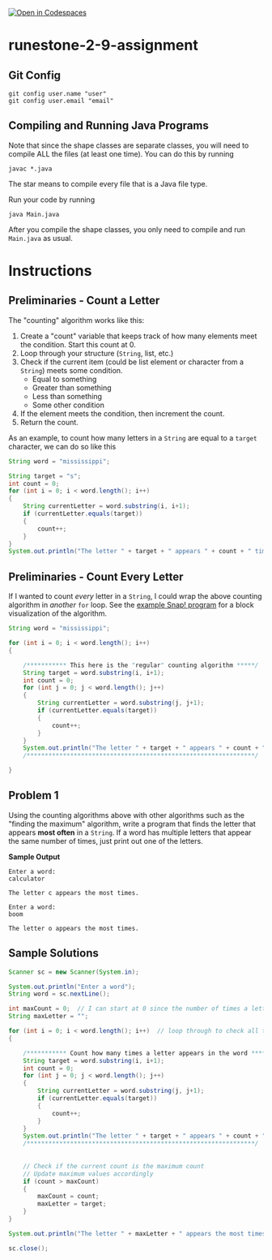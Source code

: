 [![Open in Codespaces](https://classroom.github.com/assets/launch-codespace-2972f46106e565e64193e422d61a12cf1da4916b45550586e14ef0a7c637dd04.svg)](https://classroom.github.com/open-in-codespaces?assignment_repo_id=21257022)
# runestone-2-9-assignment

## Git Config
```
git config user.name "user"
git config user.email "email"
```

## Compiling and Running Java Programs
Note that since the shape classes are separate classes, you will need to compile ALL the files (at least one time).  You can do this by running
```
javac *.java
```
The star means to compile every file that is a Java file type.

Run your code by running
```
java Main.java
```

After you compile the shape classes, you only need to compile and run `Main.java` as usual.

# Instructions

## Preliminaries - Count a Letter
The "counting" algorithm works like this:
1. Create a "count" variable that keeps track of how many elements meet the condition.  Start this count at 0.
2. Loop through your structure (`String`, list, etc.)
3. Check if the current item (could be list element or character from a `String`) meets some condition.
    - Equal to something
    - Greater than something
    - Less than something
    - Some other condition
4. If the element meets the condition, then increment the count.
5. Return the count.

As an example, to count how many letters in a `String` are equal to a `target` character, we can do so like this
```java
String word = "mississippi";

String target = "s";
int count = 0;
for (int i = 0; i < word.length(); i++)
{
    String currentLetter = word.substring(i, i+1);
    if (currentLetter.equals(target))
    {
        count++;
    }
}
System.out.println("The letter " + target + " appears " + count + " times.");
```

## Preliminaries - Count Every Letter
If I wanted to count _every_ letter in a `String`, I could wrap the above counting algorithm in _another_ `for` loop.  See the [example Snap! program](https://snap.berkeley.edu/snap/snap.html#present:Username=ktvu&ProjectName=CSA%20Runestone%202.9%20Letter%20Mode%20Example) for a block visualization of the algorithm.

```java
String word = "mississippi";

for (int i = 0; i < word.length(); i++)
{

    /*********** This here is the "regular" counting algorithm *****/
    String target = word.substring(i, i+1);
    int count = 0;
    for (int j = 0; j < word.length(); j++)
    {
        String currentLetter = word.substring(j, j+1);
        if (currentLetter.equals(target))
        {
            count++;
        }
    }
    System.out.println("The letter " + target + " appears " + count + " times.");
    /***************************************************************/

}
```
      

## Problem 1
Using the counting algorithms above with other algorithms such as the "finding the maximum" algorithm, write a program that finds the letter that appears **most often** in a `String`.  If a word has multiple letters that appear the same number of times, just print out one of the letters.

**Sample Output**
```
Enter a word:
calculator

The letter c appears the most times.

Enter a word:
boom

The letter o appears the most times.
```

## Sample Solutions
```java
Scanner sc = new Scanner(System.in);

System.out.println("Enter a word");
String word = sc.nextLine();

int maxCount = 0;  // I can start at 0 since the number of times a letter can appear is at least 1
String maxLetter = "";

for (int i = 0; i < word.length(); i++)  // loop through to check all the letters
{

    /*********** Count how many times a letter appears in the word *****/
    String target = word.substring(i, i+1);
    int count = 0;
    for (int j = 0; j < word.length(); j++)
    {
        String currentLetter = word.substring(j, j+1);
        if (currentLetter.equals(target))
        {
            count++;
        }
    }
    System.out.println("The letter " + target + " appears " + count + " times.");
    /***************************************************************/
    
    
    // Check if the current count is the maximum count
    // Update maximum values accordingly
    if (count > maxCount)
    {
        maxCount = count;
        maxLetter = target;
    }
}

System.out.println("The letter " + maxLetter + " appears the most times at " + maxCount + " times.");

sc.close();
```
